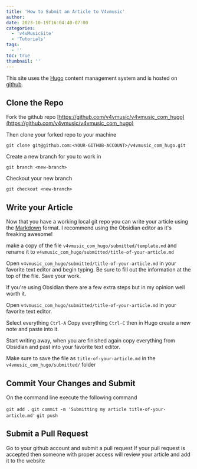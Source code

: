 ```yaml
---
title: 'How to Submit an Article to V4vmusic'
author: 
date: 2023-10-19T16:04:40-07:00
categories:
  - 'v4vMusicSite'
  - 'Tutorials'
tags:
  - ''
toc: true
thumbnail: ''
---
```


This site uses the [Hugo](https://gohugo.io/documentation/) content management system and is hosted on [github](https://github.com/v4vmusic/v4vmusic_com_hugo).

## Clone the Repo

Fork the github repo [https://github.com/v4vmusic/v4vmusic_com_hugo](https://github.com/v4vmusic/v4vmusic_com_hugo)

Then clone your forked repo to your machine

`git clone git@github.com:<YOUR-GITHUB-ACCOUNT>/v4vmusic_com_hugo.git`

Create a new branch for you to work in

`git branch <new-branch>`

Checkout your new branch

`git checkout <new-branch>`


## Write your Article
Now that you have a working local git repo you can write your article using the [Markdown](https://www.markdownguide.org/) format. I recommend using the Obsidian editor as it's freaking awesome!

make a copy of the file `v4vmusic_com_hugo/submitted/template.md`
and rename it to `v4vmusic_com_hugo/submitted/title-of-your-article.md`

Open `v4vmusic_com_hugo/submitted/title-of-your-article.md` in your favorite text editor and begin typing. Be sure to fill out the information at the top of the file. Save your work.

If you're using Obsidian there are a few extra steps but in my opinion well worth it.

Open `v4vmusic_com_hugo/submitted/title-of-your-article.md` in your favorite text editor.

Select everything `Ctrl-A` 
Copy everything `Ctrl-C`
then in Hugo create a new note and paste into it.

Start writing away, when you are finished again copy everything from Obsidian and past into your favorite text editor.

Make sure to save the file as `title-of-your-article.md` in the `v4vmusic_com_hugo/submitted/` folder


## Commit Your Changes and Submit

On the command line execute the following command

`git add .`
`git commit -m 'Submitting my article title-of-your-article.md'`
`git push`

## Submit a Pull Request
Go to your github account and submit a pull request
If your pull request is accepted then someone with proper access will review your article and add it to the website

